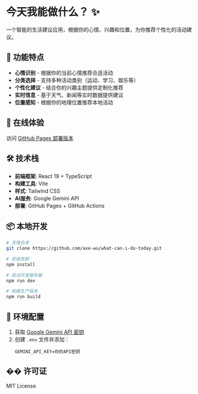 # 今天我能做什么？ ✨

一个智能的生活建议应用，根据你的心情、兴趣和位置，为你推荐个性化的活动建议。

## 🌟 功能特点

- **心情识别** - 根据你的当前心情推荐合适活动
- **分类选择** - 支持多种活动类别（运动、学习、娱乐等）
- **个性化建议** - 结合你的兴趣主题提供定制化推荐
- **实时信息** - 基于天气、新闻等实时数据提供建议
- **位置感知** - 根据你的地理位置推荐本地活动

## 🚀 在线体验

访问 [GitHub Pages 部署版本](https://axe-wu.github.io/what-can-i-do-today/)

## 🛠️ 技术栈

- **前端框架**: React 19 + TypeScript
- **构建工具**: Vite
- **样式**: Tailwind CSS
- **AI服务**: Google Gemini API
- **部署**: GitHub Pages + GitHub Actions

## 📦 本地开发

```bash
# 克隆仓库
git clone https://github.com/axe-wu/what-can-i-do-today.git

# 安装依赖
npm install

# 启动开发服务器
npm run dev

# 构建生产版本
npm run build
```

## 🔧 环境配置

1. 获取 [Google Gemini API 密钥](https://makersuite.google.com/app/apikey)
2. 创建 `.env` 文件并添加：
   ```
   GEMINI_API_KEY=你的API密钥
   ```

## �� 许可证

MIT License
